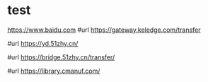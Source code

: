 # test
https://www.baidu.com
#url
https://gateway.keledge.com/transfer

#url 
https://yd.51zhy.cn/ 

#url
https://bridge.51zhy.cn/transfer/

#url
https://library.cmanuf.com/


